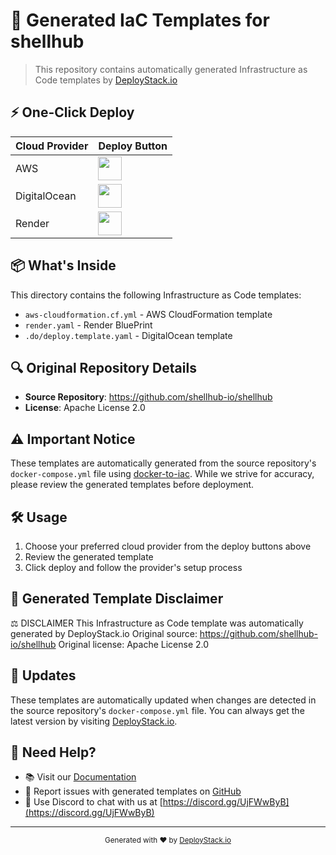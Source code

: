 # 🚀 Generated IaC Templates for shellhub

> This repository contains automatically generated Infrastructure as Code templates by [DeployStack.io](https://deploystack.io/c/shellhub-io-shellhub)

## ⚡ One-Click Deploy

| Cloud Provider | Deploy Button |
|---------------|---------------|
| AWS | <a href="https://deploystack.io/deploy/shellhub-io-shellhub?provider=aws&language=cfn"><img src="https://github.com/htdio-stg/deploy-templates/blob/main/.assets/img/aws.svg" height="38"></a> |
| DigitalOcean | <a href="https://deploystack.io/deploy/shellhub-io-shellhub?provider=do&language=dop"><img src="https://github.com/htdio-stg/deploy-templates/blob/main/.assets/img/do.svg" height="38"></a> |
| Render | <a href="https://deploystack.io/deploy/shellhub-io-shellhub?provider=rnd&language=rnd"><img src="https://github.com/htdio-stg/deploy-templates/blob/main/.assets/img/rnd.svg" height="38"></a> |

## 📦 What's Inside

This directory contains the following Infrastructure as Code templates:

- `aws-cloudformation.cf.yml` - AWS CloudFormation template
- `render.yaml` - Render BluePrint
- `.do/deploy.template.yaml` - DigitalOcean template

## 🔍 Original Repository Details

- **Source Repository**: https://github.com/shellhub-io/shellhub
- **License**: Apache License 2.0

## ⚠️ Important Notice

These templates are automatically generated from the source repository's `docker-compose.yml` file using [docker-to-iac](https://github.com/deploystackio/docker-to-iac). While we strive for accuracy, please review the generated templates before deployment.

## 🛠 Usage

1. Choose your preferred cloud provider from the deploy buttons above
2. Review the generated template
3. Click deploy and follow the provider's setup process

## 📝 Generated Template Disclaimer
⚖️ DISCLAIMER
This Infrastructure as Code template was automatically generated by DeployStack.io
Original source: https://github.com/shellhub-io/shellhub
Original license: Apache License 2.0

## 🔄 Updates

These templates are automatically updated when changes are detected in the source repository's `docker-compose.yml` file. You can always get the latest version by visiting [DeployStack.io](https://deploystack.io).

## 💬 Need Help?

- 📚 Visit our [Documentation](https://docs.deploystack.io)
- 🎯 Report issues with generated templates on [GitHub](https://github.com/deploystackio/docker-to-iac/issues)
- 📧 Use Discord to chat with us at [https://discord.gg/UjFWwByB](https://discord.gg/UjFWwByB)

---

<div align="center">
  <sub>Generated with ❤️ by <a href="https://deploystack.io">DeployStack.io</a></sub>
</div>
